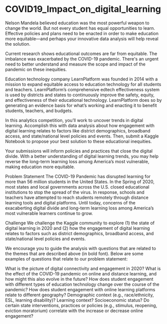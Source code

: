 # COVID19_Impact_on_digital_learning

Nelson Mandela believed education was the most powerful weapon to change the world. But not every student has equal opportunities to learn. Effective policies and plans need to be enacted in order to make education more equitable—and perhaps your innovative data analysis will help reveal the solution.

Current research shows educational outcomes are far from equitable. The imbalance was exacerbated by the COVID-19 pandemic. There's an urgent need to better understand and measure the scope and impact of the pandemic on these inequities.

Education technology company LearnPlatform was founded in 2014 with a mission to expand equitable access to education technology for all students and teachers. LearnPlatform’s comprehensive edtech effectiveness system is used by districts and states to continuously improve the safety, equity, and effectiveness of their educational technology. LearnPlatform does so by generating an evidence basis for what’s working and enacting it to benefit students, teachers, and budgets.

In this analytics competition, you’ll work to uncover trends in digital learning. Accomplish this with data analysis about how engagement with digital learning relates to factors like district demographics, broadband access, and state/national level policies and events. Then, submit a Kaggle Notebook to propose your best solution to these educational inequities.

Your submissions will inform policies and practices that close the digital divide. With a better understanding of digital learning trends, you may help reverse the long-term learning loss among America’s most vulnerable, making education more equitable.

Problem Statement
The COVID-19 Pandemic has disrupted learning for more than 56 million students in the United States. In the Spring of 2020, most states and local governments across the U.S. closed educational institutions to stop the spread of the virus. In response, schools and teachers have attempted to reach students remotely through distance learning tools and digital platforms. Until today, concerns of the exacaberting digital divide and long-term learning loss among America’s most vulnerable learners continue to grow.

Challenge
We challenge the Kaggle community to explore (1) the state of digital learning in 2020 and (2) how the engagement of digital learning relates to factors such as district demographics, broadband access, and state/national level policies and events.

We encourage you to guide the analysis with questions that are related to the themes that are described above (in bold font). Below are some examples of questions that relate to our problem statement:

What is the picture of digital connectivity and engagement in 2020? What is the effect of the COVID-19 pandemic on online and distance learning, and how might this also evolve in the future? How does student engagement with different types of education technology change over the course of the pandemic? How does student engagement with online learning platforms relate to different geography? Demographic context (e.g., race/ethnicity, ESL, learning disability)? Learning context? Socioeconomic status? Do certain state interventions, practices or policies (e.g., stimulus, reopening, eviction moratorium) correlate with the increase or decrease online engagement?
